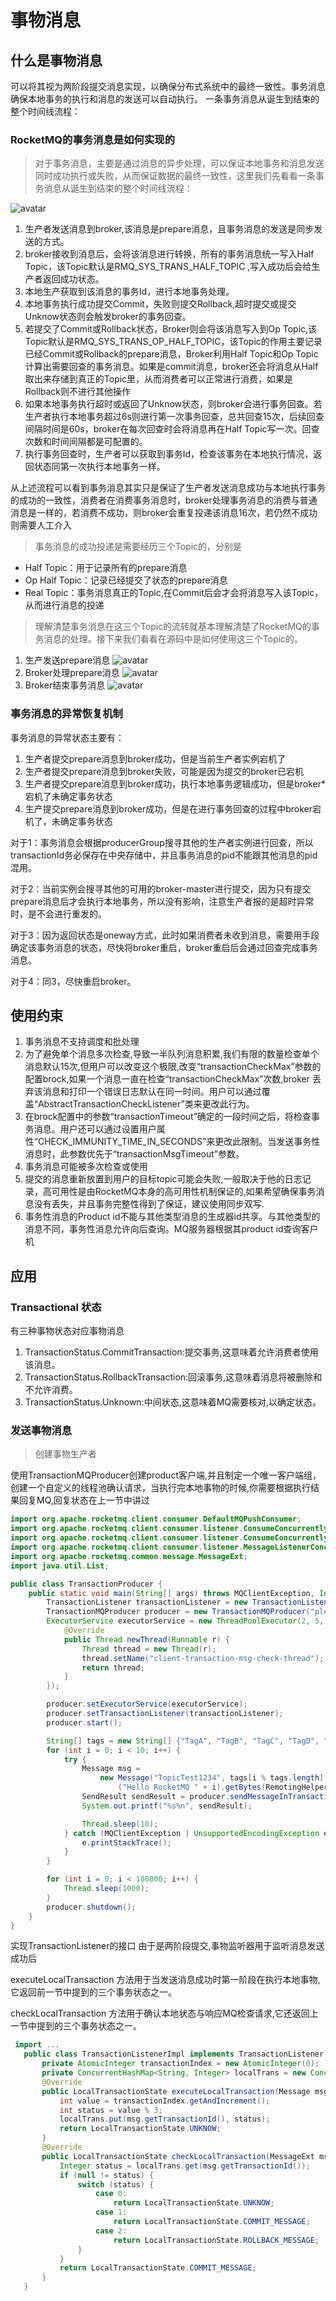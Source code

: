 # 事物消息

## 什么是事物消息

可以将其视为两阶段提交消息实现，以确保分布式系统中的最终一致性。事务消息确保本地事务的执行和消息的发送可以自动执行。
一条事务消息从诞生到结束的整个时间线流程：

### RocketMQ的事务消息是如何实现的

>对于事务消息，主要是通过消息的异步处理，可以保证本地事务和消息发送同时成功执行或失败，从而保证数据的最终一致性，这里我们先看看一条事务消息从诞生到结束的整个时间线流程：

![avatar](/学习知识/图片/rocketmq/order-topic-事物.png)

1. 生产者发送消息到broker,该消息是prepare消息，且事务消息的发送是同步发送的方式。
2. broker接收到消息后，会将该消息进行转换，所有的事务消息统一写入Half Topic，该Topic默认是RMQ_SYS_TRANS_HALF_TOPIC ,写入成功后会给生产者返回成功状态。
3. 本地生产获取到该消息的事务Id，进行本地事务处理。
4. 本地事务执行成功提交Commit，失败则提交Rollback,超时提交或提交Unknow状态则会触发broker的事务回查。
5. 若提交了Commit或Rollback状态，Broker则会将该消息写入到Op Topic,该Topic默认是RMQ_SYS_TRANS_OP_HALF_TOPIC，该Topic的作用主要记录已经Commit或Rollback的prepare消息，Broker利用Half Topic和Op Topic计算出需要回查的事务消息。如果是commit消息，broker还会将消息从Half取出来存储到真正的Topic里，从而消费者可以正常进行消费，如果是Rollback则不进行其他操作
6. 如果本地事务执行超时或返回了Unknow状态，则broker会进行事务回查。若生产者执行本地事务超过6s则进行第一次事务回查，总共回查15次，后续回查间隔时间是60s，broker在每次回查时会将消息再在Half Topic写一次。回查次数和时间间隔都是可配置的。
7. 执行事务回查时，生产者可以获取到事务Id，检查该事务在本地执行情况，返回状态同第一次执行本地事务一样。

从上述流程可以看到事务消息其实只是保证了生产者发送消息成功与本地执行事务的成功的一致性，消费者在消费事务消息时，broker处理事务消息的消费与普通消息是一样的，若消费不成功，则broker会重复投递该消息16次，若仍然不成功则需要人工介入

>事务消息的成功投递是需要经历三个Topic的，分别是
* Half Topic：用于记录所有的prepare消息
* Op Half Topic：记录已经提交了状态的prepare消息
* Real Topic：事务消息真正的Topic,在Commit后会才会将消息写入该Topic，从而进行消息的投递

>理解清楚事务消息在这三个Topic的流转就基本理解清楚了RocketMQ的事务消息的处理。接下来我们看看在源码中是如何使用这三个Topic的。

1. 生产发送prepare消息
    ![avatar](/学习知识/图片/rocketmq/order-topic-事物-product-prepare.png)
2. Broker处理prepare消息
   ![avatar](/学习知识/图片/rocketmq/order-topic-事物-brock-prepare.png)
3. Broker结束事务消息
    ![avatar](/学习知识/图片/rocketmq/order-topic-事物-brock-end.png)

### 事务消息的异常恢复机制

事务消息的异常状态主要有：

1. 生产者提交prepare消息到broker成功，但是当前生产者实例宕机了
2. 生产者提交prepare消息到broker失败，可能是因为提交的broker已宕机
3. 生产者提交prepare消息到broker成功，执行本地事务逻辑成功，但是broker* 宕机了未确定事务状态
4. 生产提交prepare消息到broker成功，但是在进行事务回查的过程中broker宕机了，未确定事务状态
  
对于1：事务消息会根据producerGroup搜寻其他的生产者实例进行回查，所以transactionId务必保存在中央存储中，并且事务消息的pid不能跟其他消息的pid混用。

对于2：当前实例会搜寻其他的可用的broker-master进行提交，因为只有提交prepare消息后才会执行本地事务，所以没有影响，注意生产者报的是超时异常时，是不会进行重发的。

对于3：因为返回状态是oneway方式，此时如果消费者未收到消息，需要用手段确定该事务消息的状态，尽快将broker重启，broker重启后会通过回查完成事务消息。

对于4：同3，尽快重启broker。

## 使用约束

1. 事务消息不支持调度和批处理
2. 为了避免单个消息多次检查,导致一半队列消息积累,我们有限的数量检查单个消息默认15次,但用户可以改变这个极限,改变“transactionCheckMax”参数的配置brock,如果一个消息一直在检查“transactionCheckMax”次数,broker 丢弃该消息和打印一个错误日志默认在同一时间。用户可以通过覆盖“AbstractTransactionCheckListener”类来更改此行为。
3. 在brock配置中的参数“transactionTimeout”确定的一段时间之后，将检查事务消息。用户还可以通过设置用户属性“CHECK_IMMUNITY_TIME_IN_SECONDS”来更改此限制。当发送事务性消息时，此参数优先于“transactionMsgTimeout”参数。
4. 事务消息可能被多次检查或使用
5. 提交的消息重新放置到用户的目标topic可能会失败,一般取决于他的日志记录，高可用性是由RocketMQ本身的高可用性机制保证的,如果希望确保事务消息没有丢失，并且事务完整性得到了保证，建议使用同步双写.
6. 事务性消息的Product id不能与其他类型消息的生成器id共享。与其他类型的消息不同，事务性消息允许向后查询。MQ服务器根据其product id查询客户机

## 应用

### Transactional 状态

有三种事物状态对应事物消息

1. TransactionStatus.CommitTransaction:提交事务,这意味着允许消费者使用该消息。
2. TransactionStatus.RollbackTransaction:回滚事务,这意味着消息将被删除和不允许消费。
3. TransactionStatus.Unknown:中间状态,这意味着MQ需要核对,以确定状态。

### 发送事物消息

> 创建事物生产者

使用TransactionMQProducer创建product客户端,并且制定一个唯一客户端组，创建一个自定义的线程池确认请求，当执行完本地事物的时候,你需要根据执行结果回复MQ,回复状态在上一节中讲过

```java
import org.apache.rocketmq.client.consumer.DefaultMQPushConsumer;
import org.apache.rocketmq.client.consumer.listener.ConsumeConcurrentlyContext;
import org.apache.rocketmq.client.consumer.listener.ConsumeConcurrentlyStatus;
import org.apache.rocketmq.client.consumer.listener.MessageListenerConcurrently;
import org.apache.rocketmq.common.message.MessageExt;
import java.util.List;

public class TransactionProducer {
    public static void main(String[] args) throws MQClientException, InterruptedException {
        TransactionListener transactionListener = new TransactionListenerImpl();
        TransactionMQProducer producer = new TransactionMQProducer("please_rename_unique_group_name");
        ExecutorService executorService = new ThreadPoolExecutor(2, 5, 100, TimeUnit.SECONDS, new ArrayBlockingQueue<Runnable>(2000), new ThreadFactory() {
            @Override
            public Thread newThread(Runnable r) {
                Thread thread = new Thread(r);
                thread.setName("client-transaction-msg-check-thread");
                return thread;
            }
        });

        producer.setExecutorService(executorService);
        producer.setTransactionListener(transactionListener);
        producer.start();

        String[] tags = new String[] {"TagA", "TagB", "TagC", "TagD", "TagE"};
        for (int i = 0; i < 10; i++) {
            try {
                Message msg =
                    new Message("TopicTest1234", tags[i % tags.length], "KEY" + i,
                        ("Hello RocketMQ " + i).getBytes(RemotingHelper.DEFAULT_CHARSET));
                SendResult sendResult = producer.sendMessageInTransaction(msg, null);
                System.out.printf("%s%n", sendResult);

                Thread.sleep(10);
            } catch (MQClientException | UnsupportedEncodingException e) {
                e.printStackTrace();
            }
        }

        for (int i = 0; i < 100000; i++) {
            Thread.sleep(1000);
        }
        producer.shutdown();
    }
}
```

实现TransactionListener的接口
由于是两阶段提交,事物监听器用于监听消息发送成功后

executeLocalTransaction 方法用于当发送消息成功时第一阶段在执行本地事物,它返回前一节中提到的三个事务状态之一。

checkLocalTransaction 方法用于确认本地状态与响应MQ检查请求,它还返回上一节中提到的三个事务状态之一。

```java
 import ...
   public class TransactionListenerImpl implements TransactionListener {
       private AtomicInteger transactionIndex = new AtomicInteger(0);
       private ConcurrentHashMap<String, Integer> localTrans = new ConcurrentHashMap<>();
       @Override
       public LocalTransactionState executeLocalTransaction(Message msg, Object arg) {
           int value = transactionIndex.getAndIncrement();
           int status = value % 3;
           localTrans.put(msg.getTransactionId(), status);
           return LocalTransactionState.UNKNOW;
       }
       @Override
       public LocalTransactionState checkLocalTransaction(MessageExt msg) {
           Integer status = localTrans.get(msg.getTransactionId());
           if (null != status) {
               switch (status) {
                   case 0:
                       return LocalTransactionState.UNKNOW;
                   case 1:
                       return LocalTransactionState.COMMIT_MESSAGE;
                   case 2:
                       return LocalTransactionState.ROLLBACK_MESSAGE;
               }
           }
           return LocalTransactionState.COMMIT_MESSAGE;
       }
   }
```